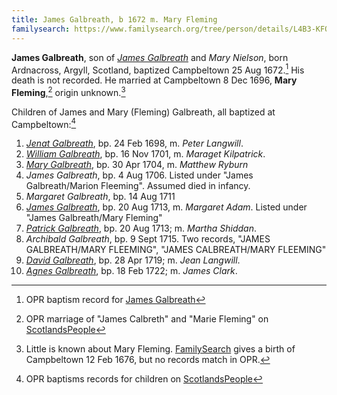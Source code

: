 ```yaml
---
title: James Galbreath, b 1672 m. Mary Fleming
familysearch: https://www.familysearch.org/tree/person/details/L4B3-KFQ
---
```

**James Galbreath**, son of [*James Galbreath*](galbreath-james-1659.md) and *Mary Nielson*,
born Ardnacross, Argyll, Scotland, baptized Campbeltown 25 Aug 1672.[^birth]
His death is not recorded. He married at Campbeltown 8 Dec 1696, **Mary Fleming**,[^marriage] origin unknown.[^mary]

Children of James and Mary (Fleming) Galbreath, all baptized at Campbeltown:[^children]

1. [*Jenat Galbreath*](galbreath-janet-1698.md), bp. 24 Feb 1698, m. *Peter Langwill*.
2. [*William Galbreath*](galbreath-william-1701.md), bp. 16 Nov 1701, m. *Maraget Kilpatrick*.
3. [*Mary Galbreath*](galbreath-mary-1704.md), bp. 30 Apr 1704, m. *Matthew Ryburn*
4. *James Galbreath*, bp. 4 Aug 1706. Listed under "James Galbreath/Marion Fleeming". Assumed died in infancy.
5. *Margaret Galbreath*, bp. 14 Aug 1711
6. [*James Galbreath*](galbreath-james-1713.md), bp. 20 Aug 1713, m. *Margaret Adam*. Listed under "James Galbreath/Mary Fleming"
7. [*Patrick Galbreath*](galbreath-patrick-1713.md), bp. 20 Aug 1713; m. *Martha Shiddan*.
8. *Archibald Galbreath*, bp. 9 Sept 1715. Two records, "JAMES GALBREATH/MARY FLEEMING", "JAMES CALBREATH/MARY FLEEMING"
9. [*David Galbreath*](galbreath-david-1719.md), bp. 28 Apr 1719; m. *Jean Langwill*.
10. [*Agnes Galbreath*](galbreath-agnes-1722.md), bp. 18 Feb 1722; m. *James Clark*.

[^birth]: OPR baptism record for [James Galbreath](/sources/opr-campbeltown-births.md#1672-08-25-james-galbreath)

[^marriage]: OPR marriage of "James Calbreth" and "Marie Fleming" on [ScotlandsPeople](https://www.scotlandspeople.gov.uk/record-results?search_type=people&event=M&record_type%5B0%5D=opr_marriages&church_type=Old%20Parish%20Registers&dl_cat=church&dl_rec=church-banns-marriages&surname=calbreth&surname_so=syn&forename=james&forename_so=exact&sex=M&spouse_name=fleming&spouse_name_so=exact&from_year=1696&to_year=1696&county=ARGYLL&record=Church%20of%20Scotland%20%28old%20parish%20registers%29%20Roman%20Catholic%20Church%20Other%20churches&rd_real_name%5B0%5D=CAMPBELTOWN%20%28LANDWARD%29%20OR%20CAMPBELTOWN%20%28BURGH%29%20OR%20CAMPBELTOWN&rd_display_name%5B0%5D=CAMPBELTOWN%20%28LANDWARD%29%7CCAMPBELTOWN%20%28BURGH%29%7CCAMPBELTOWN_CAMPBELTOWN&rd_label%5B0%5D=CAMPBELTOWN&rd_name%5B0%5D=CAMPBELTOWN%20%2ALANDWARD%2A%20OR%20CAMPBELTOWN%20%2ABURGH%2A%20OR%20CAMPBELTOWN)

[^children]: OPR baptisms records for children on [ScotlandsPeople](https://www.scotlandspeople.gov.uk/record-results?search_type=people&event=%28B%20OR%20C%20OR%20S%29&record_type%5B0%5D=opr_births&church_type=Old%20Parish%20Registers&dl_cat=church&dl_rec=church-births-baptisms&surname=galbreath&surname_so=fuzzy&forename_so=starts&from_year=1698&to_year=1750&parent_names=galbreath&parent_names_so=fuzzy&parent_name_two=fle&parent_name_two_so=starts&county=ARGYLL&record=Church%20of%20Scotland%20%28old%20parish%20registers%29%20Roman%20Catholic%20Church%20Other%20churches&sort=asc&order=Date&field=year)

[^mary]: Little is known about Mary Fleming. [FamilySearch](https://www.familysearch.org/tree/person/details/K2VD-B41) gives a birth of Campbeltown 12 Feb 1676, but no records match in OPR.



